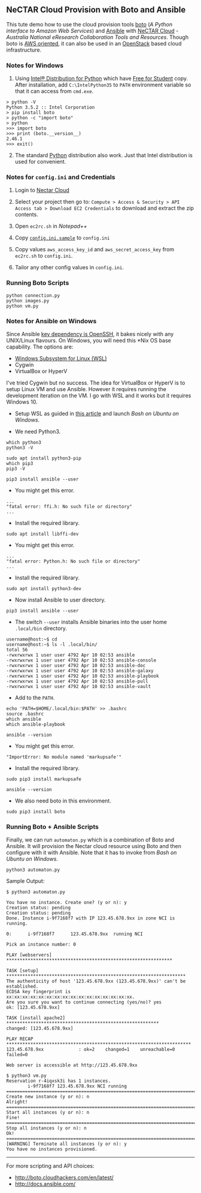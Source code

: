 ## NeCTAR Cloud Provision with Boto and Ansible
This tute demo how to use the cloud provision tools [boto](https://github.com/boto/boto) (_A Python interface to Amazon Web Services_) and [Ansible](https://github.com/ansible/ansible) with [NeCTAR Cloud](https://nectar.org.au/) - _Australia National eResearch Collaboration Tools and Resources_. Though boto is [AWS oriented](https://aws.amazon.com/sdk-for-python/), it can also be used in an [OpenStack](https://www.openstack.org/user-stories/nectar/) based cloud infrastructure.


### Notes for Windows

1. Using [Intel® Distribution for Python](https://software.intel.com/en-us/intel-distribution-for-python) which have [Free for Student](https://software.intel.com/en-us/qualify-for-free-software/student) copy. After installation, add `C:\IntelPython35` to `PATH` environment variable so that it can access from `cmd.exe`.

```
> python -V
Python 3.5.2 :: Intel Corporation
> pip install boto
> python -c "import boto"
> python
>>> import boto
>>> print (boto.__version__)
2.46.1
>>> exit()
```

2. The standard [Python](http://www.python.org/) distribution also work. Just that Intel distribution is used for convenient.


### Notes for `config.ini` and Credentials

1. Login to [Nectar Cloud](https://dashboard.rc.nectar.org.au/)

2. Select your project then go to:
`Compute > Access & Security > API Access tab > Download EC2 Credentials` to download and extract the zip contents.

3. Open `ec2rc.sh` in _Notepad++_

4. Copy [`config.ini.sample`](config.ini.sample) to `config.ini`

5. Copy values `aws_access_key_id` and `aws_secret_access_key` from `ec2rc.sh` to `config.ini`.

6. Tailor any other config values in `config.ini`.

### Running Boto Scripts

```commandline
python connection.py
python images.py
python vm.py
```

### Notes for Ansible on Windows
Since Ansible [key dependency is OpenSSH](https://en.wikipedia.org/wiki/Ansible_(software)#Design_goals), it bakes nicely with any UNIX/Linux flavours. On Windows, you will need this *Nix OS base capability. The options are:
  * [Windows Subsystem for Linux (WSL)](https://msdn.microsoft.com/en-au/commandline/wsl/about)
  * Cygwin
  * VirtualBox or HyperV

I've tried Cygwin but no success. The idea for VirtualBox or HyperV is to setup Linux VM and use Ansible. However it requires running the development iteration on the VM. I go with WSL and it works but it requires Windows 10.
   
* Setup WSL as guided in [this article](https://msdn.microsoft.com/en-au/commandline/wsl/install_guide) and launch _Bash on Ubuntu on Windows_.
 
* We need Python3.
```commandline
which python3
python3 -V

sudo apt install python3-pip
which pip3
pip3 -V

pip3 install ansible --user
```

* You might get this error.
```
...
"fatal error: ffi.h: No such file or directory"
...
```

* Install the required library.
```commandline
sudo apt install libffi-dev
```

* You might get this error.
```
...
"fatal error: Python.h: No such file or directory"
...
```

* Install the required library.
```commandline
sudo apt install python3-dev
```

* Now install Ansible to user directory.
```commandline
pip3 install ansible --user
```

* The switch `--user` installs Ansible binaries into the user home `.local/bin` directory.
```commandline
username@host:~$ cd
username@host:~$ ls -l .local/bin/
total 56
-rwxrwxrwx 1 user user 4792 Apr 10 02:53 ansible
-rwxrwxrwx 1 user user 4792 Apr 10 02:53 ansible-console
-rwxrwxrwx 1 user user 4792 Apr 10 02:53 ansible-doc
-rwxrwxrwx 1 user user 4792 Apr 10 02:53 ansible-galaxy
-rwxrwxrwx 1 user user 4792 Apr 10 02:53 ansible-playbook
-rwxrwxrwx 1 user user 4792 Apr 10 02:53 ansible-pull
-rwxrwxrwx 1 user user 4792 Apr 10 02:53 ansible-vault
```

* Add to the `PATH`.
```
echo 'PATH=$HOME/.local/bin:$PATH' >> .bashrc
source .bashrc
which ansible
which ansible-playbook

ansible --version
```

* You might get this error.
```
"ImportError: No module named 'markupsafe'"
```

* Install the required library.
```commandline
sudo pip3 install markupsafe

ansible --version
```

* We also need boto in this environment.
```commandline
sudo pip3 install boto
```

### Running Boto + Ansible Scripts

Finally, we can run `automaton.py` which is a combination of Boto and Ansible. It will provision the Nectar cloud resource using Boto and then configure with it with Ansible. Note that it has to invoke from _Bash on Ubuntu on Windows_.

```commandline
python3 automaton.py
```

Sample Output:
```
$ python3 automaton.py

You have no instance. Create one? (y or n): y
Creation status: pending
Creation status: pending
Done. Instance i-9f7168f7 with IP 123.45.678.9xx in zone NCI is running.

0:      i-9f7168f7      123.45.678.9xx  running NCI

Pick an instance number: 0

PLAY [webservers] **************************************************************

TASK [setup] *******************************************************************
The authenticity of host '123.45.678.9xx (123.45.678.9xx)' can't be established.
ECDSA key fingerprint is xx:xx:xx:xx:xx:xx:xx:xx:xx:xx:xx:xx:xx:xx:xx:xx.
Are you sure you want to continue connecting (yes/no)? yes
ok: [123.45.678.9xx]

TASK [install apache2] *********************************************************
changed: [123.45.678.9xx]

PLAY RECAP *********************************************************************
123.45.678.9xx             : ok=2    changed=1    unreachable=0    failed=0

Web server is accessible at http://123.45.678.9xx

$ python3 vm.py
Reservation r-4iqxsk3i has 1 instances.
        i-9f7168f7 123.45.678.9xx NCI running
====================================================================================================
Create new instance (y or n): n
Alright!
====================================================================================================
Start all instances (y or n): n
Fine!
====================================================================================================
Stop all instances (y or n): n
Ok!
====================================================================================================
[WARNING] Terminate all instances (y or n): y
You have no instances provisioned.
```


---
For more scripting and API choices:
 * http://boto.cloudhackers.com/en/latest/
 * http://docs.ansible.com/